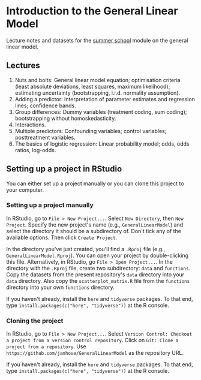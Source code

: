 # Introduction to the General Linear Model
Lecture notes and datasets for the [summer school](https://www.mils.ugent.be/) 
module on the general linear model.

## Lectures

1. Nuts and bolts: General linear model equation; optimisation criteria (least absolute deviations, least squares, maximum likelihood); estimating uncertainty (bootstrapping, i.i.d. normality assumption).
2. Adding a predictor: Interpretation of parameter estimates and regression lines; confidence bands.
3. Group differences: Dummy variables (treatment coding, sum coding); bootstrapping without homoskedasticity.
4. Interactions.
5. Multiple predictors: Confounding variables; control variables; posttreatment variables.
6. The basics of logistic regression: Linear probability model; odds, odds ratios, log-odds.

## Setting up a project in RStudio
You can either set up a project manually or you can clone this project to
your computer.

### Setting up a project manually
In RStudio, go to `File > New Project...`. Select `New Directory`, then `New Project`. 
Specify the new project's name (e.g., `GeneralLinearModel`) 
and select the directory it should be a subdirectory of. 
Don't tick any of the available options.
Then click `Create Project`.

In the directory you've just created, 
you'll find a `.Rproj` file (e.g., `GeneralLinearModel.Rproj`). 
You can open your project by double-clicking this file. 
Alternatively, in RStudio, go `File > Open Project...`. 
In the directory with the `.Rproj` file, 
create two subdirectory: `data` and `functions`. 
Copy the datasets from the present repository's `data` directory into your `data` directory. 
Also copy the `scatterplot_matrix.R` file from the `functions` directory into your own `functions` directory.

If you haven't already, install the `here` and `tidyverse` packages. 
To that end, type `install.packages(c("here", "tidyverse"))` at the R console.

### Cloning the project
In RStudio, go to `File > New Project...`. Select `Version Control: Checkout a project from a version control repository`. Click on `Git: Clone a project from a repository`.
Use `https://github.com/janhove/GeneralLinearModel` as the repository URL.

If you haven't already, install the `here` and `tidyverse` packages. 
To that end, type `install.packages(c("here", "tidyverse"))` at the R console.